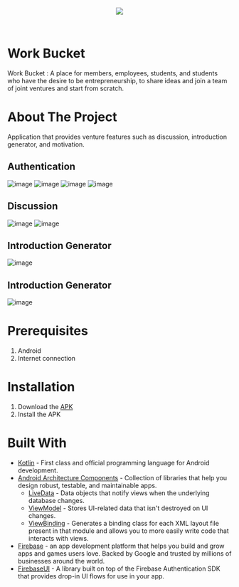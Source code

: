 <br />
<p align="center">
  <a href="#">
    <img src="https://user-images.githubusercontent.com/64635497/179278573-ec67389f-b479-492c-a862-2325422859bd.png">
  </a>
</p>
<br>


# Work Bucket
Work Bucket : A place for members, employees, students, and students who have the desire to be entrepreneurship, to share ideas and join a team of joint ventures and start from scratch.


# About The Project
Application that provides venture features such as discussion, introduction generator, and motivation.
## Authentication
![image](https://user-images.githubusercontent.com/64635497/179279253-a93f95f0-91b0-465a-ad3a-14855bbb0832.png)
![image](https://user-images.githubusercontent.com/64635497/179279313-1025c9af-d5ae-4183-8b88-85423d51b8ec.png)
![image](https://user-images.githubusercontent.com/64635497/179279540-63118873-a573-400b-9827-91054e99b7ec.png)
![image](https://user-images.githubusercontent.com/64635497/179279583-69e84074-e451-4cbc-856b-ebe2bbc314b3.png)

## Discussion
![image](https://user-images.githubusercontent.com/64635497/179279845-15f2c5e9-5208-42ac-9b21-c7b589e84764.png)
![image](https://user-images.githubusercontent.com/64635497/179279920-9f88b4ae-6ec9-43d3-8eed-f70334eada96.png)

## Introduction Generator
![image](https://user-images.githubusercontent.com/64635497/179280093-b58ad7da-23c7-4293-87c1-1eac2164caa2.png)

## Introduction Generator
![image](https://user-images.githubusercontent.com/64635497/179280218-81f627cc-915b-44d3-bfd0-ca39b4331ecc.png)

# Prerequisites
1. Android 
2. Internet connection
  
# Installation
1. Download the [APK](https://drive.google.com/file/d/1p4llksCbswZh5_hzkahZ4VKTPQHpY1U3/view?usp=sharing)
2. Install the APK

# Built With
- [Kotlin](https://kotlinlang.org/) - First class and official programming language for Android development.
- [Android Architecture Components](https://developer.android.com/topic/libraries/architecture) - Collection of libraries that help you design robust, testable, and maintainable apps.
  - [LiveData](https://developer.android.com/topic/libraries/architecture/livedata) - Data objects that notify views when the underlying database changes.
  - [ViewModel](https://developer.android.com/topic/libraries/architecture/viewmodel) - Stores UI-related data that isn't destroyed on UI changes.
  - [ViewBinding](https://developer.android.com/topic/libraries/view-binding) - Generates a binding class for each XML layout file present in that module and allows you to more easily write code that interacts with views.
- [Firebase](https://firebase.google.com/) - an app development platform that helps you build and grow apps and games users love. Backed by Google and trusted by millions of businesses around the world.
- [FirebaseUI](https://firebase.google.com/docs/auth/android/firebaseui) - A library built on top of the Firebase Authentication SDK that provides drop-in UI flows for use in your app.
